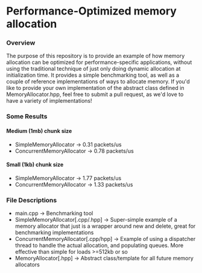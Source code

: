 # Performance-Optimized memory allocation
### Overview
The purpose of this repository is to provide an example of how memory allocation can be optimized for performance-specific applications, without using the traditional technique of just only doing dynamic allocation at initialization time. It provides a simple benchmarking tool, as well as a couple of reference implementations of ways to allocate memory. If you'd like to provide your own implementation of the abstract class defined in MemoryAllocator.hpp, feel free to submit a pull request, as we'd love to have a variety of implementations!
### Some Results
#### Medium (1mb) chunk size
- SimpleMemoryAllocator -> 0.31 packets/us
- ConcurrentMemoryAllocator -> 0.78 packets/us
#### Small (1kb) chunk size
- SimpleMemoryAllocator -> 1.77 packets/us
- ConcurrentMemoryAllocator -> 1.33 packets/us
### File Descriptions
- main.cpp -> Benchmarking tool
- SimpleMemoryAllocator[.cpp/.hpp] -> Super-simple example of a memory allocator that just is a wrapper around new and delete, great for benchmarking implementations
- ConcurrentMemoryAllocator[.cpp/hpp] -> Example of using a dispatcher thread to handle the actual allocation, and populating queues. More effective than simple for loads >=512kb or so
- MemoryAllocator[.hpp] -> Abstract class/template for all future memory allocators